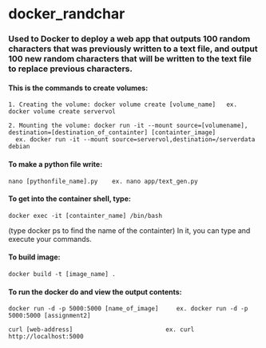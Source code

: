 # docker_randchar
### Used to Docker to deploy a web app that outputs 100 random characters that was previously written to a text file, and output 100 new random characters that will be written to the text file to replace previous characters.

#### This is the commands to create volumes:
```
1. Creating the volume: docker volume create [volume_name]   ex. docker volume create servervol
```
```
2. Mounting the volume: docker run -it --mount source=[volumename], destination=[destination_of_containter] [containter_image]
  ex. docker run -it --mount source=servervol,destination=/serverdata debian
```
#### To make a python file write: 
```
nano [pythonfile_name].py    ex. nano app/text_gen.py   
```
#### To get into the container shell, type:
```
docker exec -it [containter_name] /bin/bash 
```
(type docker ps to find the name of the containter)
In it, you can type and execute your commands. 

#### To build image:
```
docker build -t [image_name] .
```
#### To run the docker do and view the output contents:
```
docker run -d -p 5000:5000 [name_of_image]     ex. docker run -d -p 5000:5000 [assignment2]
```
```
curl [web-address]                          ex. curl http://localhost:5000
```
